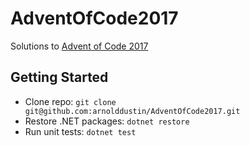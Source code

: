 # AdventOfCode2017
Solutions to [Advent of Code 2017](http://adventofcode.com/)

## Getting Started
* Clone repo: `git clone git@github.com:arnolddustin/AdventOfCode2017.git`
* Restore .NET packages: `dotnet restore`
* Run unit tests: `dotnet test`
